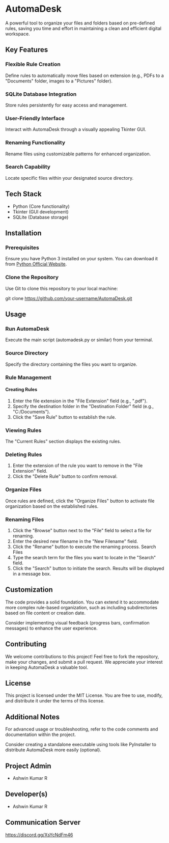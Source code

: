 # AutomaDesk

A powerful tool to organize your files and folders based on pre-defined rules, saving you time and effort in maintaining a clean and efficient digital workspace.

## Key Features

### Flexible Rule Creation
Define rules to automatically move files based on extension (e.g., PDFs to a "Documents" folder, images to a "Pictures" folder).

### SQLite Database Integration
Store rules persistently for easy access and management.

### User-Friendly Interface
Interact with AutomaDesk through a visually appealing Tkinter GUI.

### Renaming Functionality
Rename files using customizable patterns for enhanced organization.

### Search Capability
Locate specific files within your designated source directory.

## Tech Stack

- Python (Core functionality)
- Tkinter (GUI development)
- SQLite (Database storage)

## Installation

### Prerequisites

Ensure you have Python 3 installed on your system. You can download it from [Python Official Website](https://www.python.org/downloads/windows/).

### Clone the Repository

Use Git to clone this repository to your local machine:

git clone https://github.com/your-username/AutomaDesk.git

## Usage

### Run AutomaDesk
Execute the main script (automadesk.py or similar) from your terminal.

### Source Directory
Specify the directory containing the files you want to organize.

### Rule Management
#### Creating Rules

1. Enter the file extension in the "File Extension" field (e.g., ".pdf").
2. Specify the destination folder in the "Destination Folder" field (e.g., "C:/Documents").
3. Click the "Save Rule" button to establish the rule.

### Viewing Rules

The "Current Rules" section displays the existing rules.

### Deleting Rules

1. Enter the extension of the rule you want to remove in the "File Extension" field.
2. Click the "Delete Rule" button to confirm removal.

### Organize Files
Once rules are defined, click the "Organize Files" button to activate file organization based on the established rules.

### Renaming Files
1. Click the "Browse" button next to the "File" field to select a file for renaming.
2. Enter the desired new filename in the "New Filename" field.
3. Click the "Rename" button to execute the renaming process.
Search Files
4. Type the search term for the files you want to locate in the "Search" field.
5. Click the "Search" button to initiate the search. Results will be displayed in a message box.

## Customization

The code provides a solid foundation. You can extend it to accommodate more complex rule-based organization, such as including subdirectories based on file content or creation date.

Consider implementing visual feedback (progress bars, confirmation messages) to enhance the user experience.

## Contributing

We welcome contributions to this project! Feel free to fork the repository, make your changes, and submit a pull request. We appreciate your interest in keeping AutomaDesk a valuable tool.

## License

This project is licensed under the MIT License. You are free to use, modify, and distribute it under the terms of this license.

## Additional Notes

For advanced usage or troubleshooting, refer to the code comments and documentation within the project.

Consider creating a standalone executable using tools like PyInstaller to distribute AutomaDesk more easily (optional).

## Project Admin
- Ashwin Kumar R

## Developer(s)
- Ashwin Kumar R

## Communication Server
https://discord.gg/XsYcNdFm46